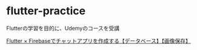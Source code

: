 # flutter-practice

Flutterの学習を目的に、Udemyのコースを受講

[Flutter × Firebaseでチャットアプリを作成する【データベース】【画像保存】](https://www.udemy.com/course/flutter-firebase-chat/)

